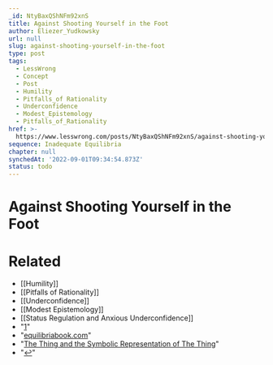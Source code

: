 ```yaml
---
_id: NtyBaxQShNFm92xnS
title: Against Shooting Yourself in the Foot
author: Eliezer_Yudkowsky
url: null
slug: against-shooting-yourself-in-the-foot
type: post
tags:
  - LessWrong
  - Concept
  - Post
  - Humility
  - Pitfalls_of Rationality
  - Underconfidence
  - Modest_Epistemology
  - Pitfalls_of_Rationality
href: >-
  https://www.lesswrong.com/posts/NtyBaxQShNFm92xnS/against-shooting-yourself-in-the-foot
sequence: Inadequate Equilibria
chapter: null
synchedAt: '2022-09-01T09:34:54.873Z'
status: todo
---
```


# Against Shooting Yourself in the Foot


# Related

- [[Humility]]
- [[Pitfalls of Rationality]]
- [[Underconfidence]]
- [[Modest Epistemology]]
- [[Status Regulation and Anxious Underconfidence]]
- "[1](#footnote-1-definition)"
- "[equilibriabook.com](https://equilibriabook.com)"
- "[The Thing and the Symbolic Representation of The Thing](https://thezvi.wordpress.com/2015/06/30/the-thing-and-the-symbolic-representation-of-the-thing/)"
- "[↩](#footnote-1-return)"